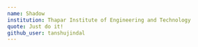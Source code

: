 ```yaml
---
name: Shadow
institution: Thapar Institute of Engineering and Technology
quote: Just do it!
github_user: tanshujindal
---
```

